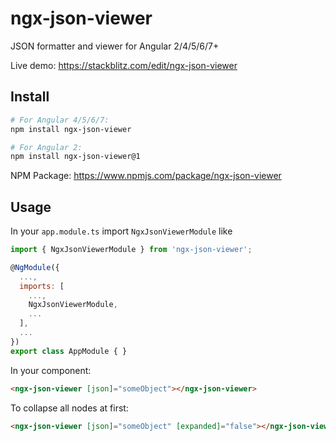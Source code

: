 # ngx-json-viewer

JSON formatter and viewer for Angular 2/4/5/6/7+

Live demo: https://stackblitz.com/edit/ngx-json-viewer

## Install
```bash
# For Angular 4/5/6/7:
npm install ngx-json-viewer

# For Angular 2:
npm install ngx-json-viewer@1
```
NPM Package: https://www.npmjs.com/package/ngx-json-viewer

## Usage

In your `app.module.ts` import `NgxJsonViewerModule` like
```js
import { NgxJsonViewerModule } from 'ngx-json-viewer';

@NgModule({
  ...,
  imports: [
    ...,
    NgxJsonViewerModule,
    ...
  ],
  ...
})
export class AppModule { }
```

In your component:
```html
<ngx-json-viewer [json]="someObject"></ngx-json-viewer>
```

To collapse all nodes at first:
```html
<ngx-json-viewer [json]="someObject" [expanded]="false"></ngx-json-viewer>
```
